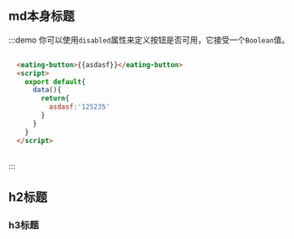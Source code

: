 ## md本身标题


:::demo 你可以使用`disabled`属性来定义按钮是否可用，它接受一个`Boolean`值。

```html

  <eating-button>{{asdasf}}</eating-button>
  <script>
    export default{
      data(){
        return{
          asdasf:'125235'
        }
      }
    }
  </script>
  
```
:::

## h2标题

### h3标题